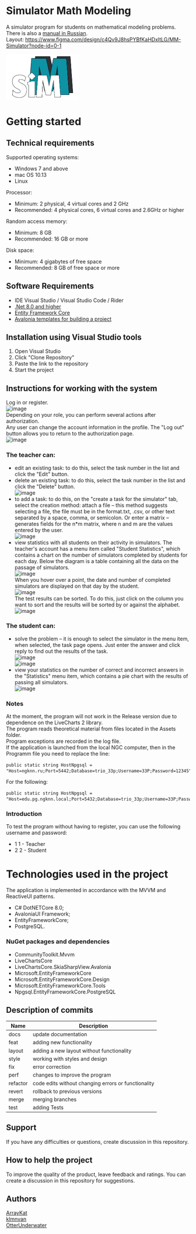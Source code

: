 # Simulator Math Modeling  
A simulator program for students on mathematical modeling problems.  
There is also a [manual in Russian](https://github.com/OtterUnderwater/MathModelingSimulator/blob/master/README_RUS.md).  
Layout: https://www.figma.com/design/c4Qv9J8hsPYBfKaHDxltLG/MM-Simulator?node-id=0-1   
  
<img src="https://github.com/OtterUnderwater/MathModelingSimulator/blob/master/logo.png" width="200" alt="Simulator-MM"/>
  
# Getting started  
## Technical requirements   
Supported operating systems:     
* Windows 7 and above  
* mac OS 10.13  
* Linux  

Processor:   
* Minimum: 2 physical, 4 virtual cores and 2 GHz  
* Recommended: 4 physical cores, 6 virtual cores and 2.6GHz or higher  

Random access memory:   
* Minimum: 8 GB  
* Recommended: 16 GB or more   

Disk space:   
* Minimum: 4 gigabytes of free space  
* Recommended: 8 GB of free space or more  
  
## Software Requirements  
* IDE Visual Studio / Visual Studio Code / Rider  
* [.Net 8.0 and higher](https://dotnet.microsoft.com/en-us/)  
* [Entity Framework Core](https://learn.microsoft.com/en-us/ef/core/cli/dotnet)  
* [Avalonia templates for building a project](https://avaloniachina.github.io/avalonia-docs/ru/docs/get-started/install/)

## Installation using Visual Studio tools  
1. Open Visual Studio
2. Click "Clone Repository"
3. Paste the link to the repository
4. Start the project

## Instructions for working with the system  
Log in or register.  
![image](https://github.com/user-attachments/assets/36e02a81-b699-4850-afbe-6fc94ad6831f)  
Depending on your role, you can perform several actions after authorization.  
Any user can change the account information in the profile. The "Log out" button allows you to return to the authorization page.  
![image](https://github.com/user-attachments/assets/139be28f-c554-4cfe-86e5-b4c5ba61eecf)   
  
### The teacher can:  
* edit an existing task: to do this, select the task number in the list and click the "Edit" button.  
* delete an existing task: to do this, select the task number in the list and click the "Delete" button.  
  ![image](https://github.com/user-attachments/assets/53642fc4-b4f0-4620-a674-b6e865e15fd7)  
* to add a task: to do this, on the "create a task for the simulator" tab, select the creation method: attach a file – this method suggests selecting a file, the file must be in the format.txt, .csv, or other text separated by a space, comma, or semicolon. Or enter a matrix – generates fields for the n*m matrix, where n and m are the values entered by the user.  
  ![image](https://github.com/user-attachments/assets/3c608edd-67fb-475c-8667-977eddcb7798)  
* view statistics with all students on their activity in simulators. The teacher's account has a menu item called "Student Statistics", which contains a chart on the number of simulators completed by students for each day. Below the diagram is a table containing all the data on the passage of simulators.    
  ![image](https://github.com/user-attachments/assets/ea334396-251f-4562-be7a-78d0be728ef0)     
  When you hover over a point, the date and number of completed simulators are displayed on that day by the student.   
  ![image](https://github.com/user-attachments/assets/713f59d8-00c3-422c-85ec-fd73a8f0ebf9)   
  The test results can be sorted. To do this, just click on the column you want to sort and the results will be sorted by or against the alphabet.   
  ![image](https://github.com/user-attachments/assets/2cae7394-68ba-455b-9224-b2d0ba043fd2)    
  
### The student can:   
* solve the problem – it is enough to select the simulator in the menu item, when selected, the task page opens. Just enter the answer and click reply to find out the results of the task.  
  ![image](https://github.com/user-attachments/assets/b5de5d87-1639-4344-9455-66e4f3c35837)  
  ![image](https://github.com/user-attachments/assets/f31f7819-7445-46d0-993b-ecf13d0ae936)  
* view your statistics on the number of correct and incorrect answers in the "Statistics" menu item, which contains a pie chart with the results of passing all simulators.  
  ![image](https://github.com/user-attachments/assets/3c9ff379-2561-47b6-b938-499914130b6a)  
  
### Notes  
At the moment, the program will not work in the Release version due to dependence on the LiveCharts 2 library.  
The program reads theoretical material from files located in the Assets folder.  
Program exceptions are recorded in the log file.  
If the application is launched from the local NGC computer, then in the Programm file you need to replace the line:  
```
public static string HostNpgsql = "Host=ngknn.ru;Port=5442;Database=trio_33p;Username=33P;Password=12345";
```
For the following:  
```
public static string HostNpgsql = "Host=edu.pg.ngknn.local;Port=5432;Database=trio_33p;Username=33P;Password=12345";
```  
### Introduction  
To test the program without having to register, you can use the following username and password:  
* 1 1 - Teacher  
* 2 2 - Student  

# Technologies used in the project  
The application is implemented in accordance with the MVVM and ReactiveUI patterns.  
* C# DotNETCore 8.0;   
* AvaloniaUI Framework;   
* EntityFrameworkCore;   
* PostgreSQL.  
### NuGet packages and dependencies  
* CommunityToolkit.Mvvm  
* LiveChartsCore  
* LiveChartsCore.SkiaSharpView.Avalonia  
* Microsoft.EntityFrameworkCore  
* Microsoft.EntityFrameworkCore.Design  
* Microsoft.EntityFrameworkCore.Tools  
* Npgsql.EntityFrameworkCore.PostgreSQL  

## Description of commits
| Name     | Description                                          |
| -------- | ---------------------------------------------------- |
| docs     | update documentation                                 |
| feat     | adding new functionality                             |
| layout   | adding a new layout without functionality            |
| style    | working with styles and design                       |
| fix      | error correction                                     |
| perf     | changes to improve the program                       |
| refactor | code edits without changing errors or functionality  |
| revert   | rollback to previous versions                        |
| merge    | merging branches                                     |
| test     | adding Tests                                         |
  
## Support  
If you have any difficulties or questions, create discussion in this repository.   
  
## How to help the project  
To improve the quality of the product, leave feedback and ratings. You can create a discussion in this repository for suggestions.  
  
## Authors
[ArrayKat](https://github.com/ArrayKat)  
[klmnvan](https://github.com/klmnvan)  
[OtterUnderwater](https://github.com/OtterUnderwater)  
